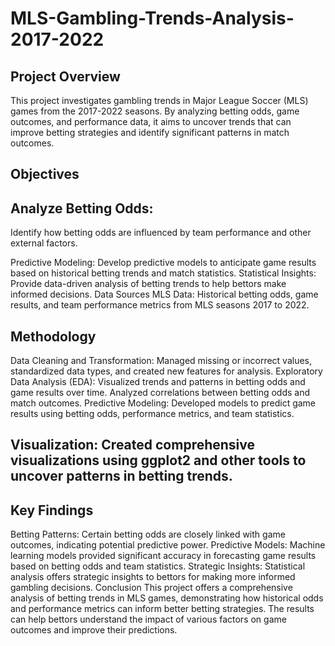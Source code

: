 # MLS-Gambling-Trends-Analysis-2017-2022

## Project Overview

This project investigates gambling trends in Major League Soccer (MLS) games from the 2017-2022 seasons. By analyzing betting odds, game outcomes, and performance data, it aims to uncover trends that can improve betting strategies and identify significant patterns in match outcomes.

## Objectives

## Analyze Betting Odds: 
Identify how betting odds are influenced by team performance and other external factors.

Predictive Modeling: Develop predictive models to anticipate game results based on historical betting trends and match statistics.
Statistical Insights: Provide data-driven analysis of betting trends to help bettors make informed decisions.
Data Sources
MLS Data: Historical betting odds, game results, and team performance metrics from MLS seasons 2017 to 2022.

## Methodology
Data Cleaning and Transformation: Managed missing or incorrect values, standardized data types, and created new features for analysis.
Exploratory Data Analysis (EDA): Visualized trends and patterns in betting odds and game results over time. Analyzed correlations between betting odds and match outcomes.
Predictive Modeling: Developed models to predict game results using betting odds, performance metrics, and team statistics.

## Visualization: Created comprehensive visualizations using ggplot2 and other tools to uncover patterns in betting trends.

## Key Findings
Betting Patterns: Certain betting odds are closely linked with game outcomes, indicating potential predictive power.
Predictive Models: Machine learning models provided significant accuracy in forecasting game results based on betting odds and team statistics.
Strategic Insights: Statistical analysis offers strategic insights to bettors for making more informed gambling decisions.
Conclusion
This project offers a comprehensive analysis of betting trends in MLS games, demonstrating how historical odds and performance metrics can inform better betting strategies. The results can help bettors understand the impact of various factors on game outcomes and improve their predictions.

